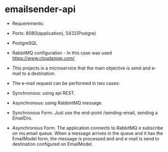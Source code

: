 # emailsender-api
- Requerements:
-   Ports: 8080(application), 5432(Postgre)
-   PostgreSQL
-   RabbitMQ configuration - In this case was used https://www.cloudamqp.com/

- This projects is a microservice that the main objective is send and e-mail to a destination.
- The e-mail request can be performed in two cases: 
-   Synchronous: using api REST.
-   Asynchronous: using RabbintMQ message.

- Synchronous Form.
  Just use the end-point /sending-email, sending a EmailDro.

- Asynchronous Form.
  The application connects to RabbitMQ e subscribe on ms.email queue. When a message arrives in the queue and it has the EmailModel form,
the message is processed and and e-mail is send to destination configured on EmailModel. 



